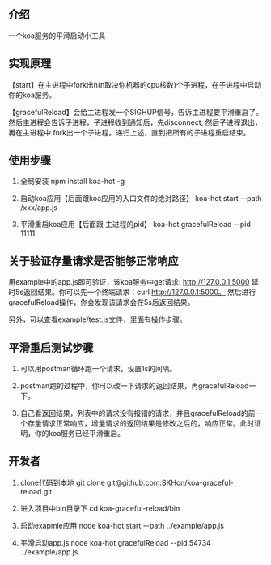 ## 介绍
一个koa服务的平滑启动小工具

## 实现原理
【start】在主进程中fork出n(n取决你机器的cpu核数)个子进程，在子进程中启动你的koa服务。

【gracefulReload】会给主进程发一个SIGHUP信号，告诉主进程要平滑重启了。然后主进程会告诉子进程，子进程收到通知后，先disconnect, 然后子进程退出，再在主进程中   fork出一个子进程。递归上述，直到把所有的子进程重启结束。

## 使用步骤
1. 全局安装
   npm install koa-hot -g

2. 启动koa应用【后面跟koa应用的入口文件的绝对路径】
   koa-hot start --path /xxx/app.js

3. 平滑重启koa应用【后面跟 主进程的pid】
   koa-hot gracefulReload --pid 11111    

## 关于验证存量请求是否能够正常响应
用example中的app.js即可验证，该koa服务中get请求: http://127.0.0.1:5000 延时5s返回结果。你可以先一个终端请求：curl http://127.0.0.1:5000。 然后进行gracefulReload操作，你会发现该请求会在5s后返回结果。

另外，可以查看example/test.js文件，里面有操作步骤。

## 平滑重启测试步骤
1. 可以用postman循环跑一个请求，设置1s的间隔。

2. postman跑的过程中，你可以改一下请求的返回结果，再gracefulReload一下。

3. 自己看返回结果，列表中的请求没有报错的请求，并且gracefulReload的前一个存量请求正常响应，增量请求的返回结果是修改之后的，响应正常。此时证明，你的koa服务已经平滑重启。

## 开发者
1. clone代码到本地
   git clone git@github.com:SKHon/koa-graceful-reload.git

2. 进入项目中bin目录下
   cd koa-graceful-reload/bin

3. 启动exapmle应用
   node koa-hot start --path ../example/app.js

4. 平滑启动app.js
   node koa-hot gracefulReload --pid 54734 ../example/app.js   

   



